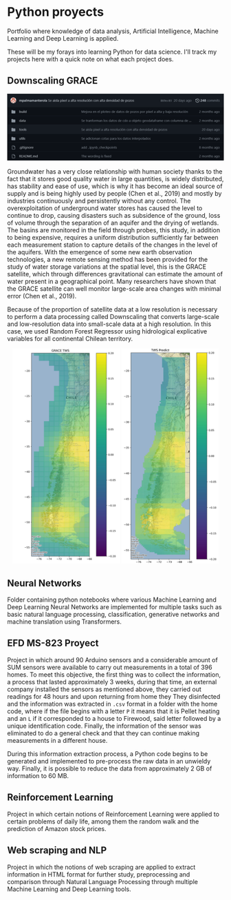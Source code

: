 # Python proyects
Portfolio where knowledge of data analysis, Artificial Intelligence, Machine Learning and Deep Learning is applied.

These will be my forays into learning Python for data science. I'll track my projects here with a quick note on what each project does.

## Downscaling GRACE

<img src="/images/repo_downscaling.png" widtht="500">

Groundwater has a very close relationship with human society thanks to the fact that it stores good quality water in large quantities, is widely distributed, has stability and ease of use, which is why it has become an ideal source of supply and is being highly used by people (Chen et al., 2019) and mostly by industries continuously and persistently without any control. The overexploitation of underground water stores has caused the level to continue to drop, causing disasters such as subsidence of the ground, loss of volume through the separation of an aquifer and the drying of wetlands. The basins are monitored in the field through probes, this study, in addition to being expensive, requires a uniform distribution sufficiently far between each measurement station to capture details of the changes in the level of the aquifers. With the emergence of some new earth observation technologies, a new remote sensing method has been provided for the study of water storage variations at the spatial level, this is the GRACE satellite, which through differences gravitational can estimate the amount of water present in a geographical point. Many researchers have shown that the GRACE satellite can well monitor large-scale area changes with minimal error (Chen et al., 2019).

Because of the proportion of satellite data at a low resolution is necessary to perform a data processing called Downscaling that converts large-scale and low-resolution data into small-scale data at a high resolution. In this case, we used Random Forest Regressor using hidrological explicative variables for all continental Chilean territory.

<p align="center">
<img src="/images/Before_Downscalling_v0-09-02.jpeg" height="500"> <img src="/images/Downscalling_v0-09-02.jpeg" height="500">
</p>

## Neural Networks

Folder containing python notebooks where various Machine Learning and Deep Learning Neural Networks are implemented for multiple tasks such as basic natural language processing, classification, generative networks and machine translation using Transformers.

## EFD MS-823 Proyect
Project in which around $90$ Arduino sensors and a considerable amount of SUM sensors were available to carry out measurements in a total of $396$ homes. To meet this objective, the first thing was to collect the information, a process that lasted approximately $3$ weeks, during that time, an external company installed the sensors as mentioned above, they carried out readings for $48$ hours and upon returning from home they They disinfected and the information was extracted in `.csv` format in a folder with the home code, where if the file begins with a letter `P` it means that it is Pellet heating and an `L` if it corresponded to a house to Firewood, said letter followed by a unique identification code. Finally, the information of the sensor was eliminated to do a general check and that they can continue making measurements in a different house.

During this information extraction process, a Python code begins to be generated and implemented to pre-process the raw data in an unwieldy way. Finally, it is possible to reduce the data from approximately $2$ GB of information to $60$ MB.

## Reinforcement Learning

Project in which certain notions of Reinforcement Learning were applied to certain problems of daily life, among them the random walk and the prediction of Amazon stock prices.

## Web scraping and NLP

Project in which the notions of web scraping are applied to extract information in HTML format for further study, preprocessing and comparison through Natural Language Processing through multiple Machine Learning and Deep Learning tools.